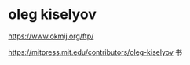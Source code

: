 # oleg kiselyov






https://www.okmij.org/ftp/



https://mitpress.mit.edu/contributors/oleg-kiselyov 书














